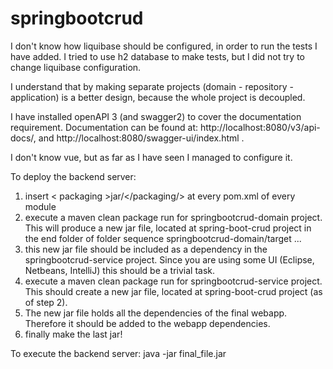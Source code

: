 # springbootcrud

I don't know how liquibase should be configured, in order to run the tests I have added. I tried to use h2 database to make tests, but I did not try to change liquibase configuration.

I understand that by making separate projects (domain - repository - application) is a better design, because the whole project is decoupled. 

I have installed openAPI 3 (and swagger2) to cover the documentation requirement. Documentation can be found at: http://localhost:8080/v3/api-docs/, and http://localhost:8080/swagger-ui/index.html .

I don't know vue, but as far as I have seen I managed to configure it.

To deploy the backend server:

1. insert < packaging >jar/</packaging/> at every pom.xml of every module 
2. execute a maven clean package run for springbootcrud-domain project. This will produce a new jar file, located at spring-boot-crud project in the end folder of folder sequence springbootcrud-domain/target ...
3. this new jar file should be included as a dependency in the springbootcrud-service project. Since you are using some UI (Eclipse, Netbeans, IntelliJ) this should be a trivial task. 
4. execute a maven clean package run for springbootcrud-service project. This should create a new jar file, located at spring-boot-crud project (as of step 2).
5. The new jar file holds all the dependencies of the final webapp. Therefore it should be added to the webapp dependencies.
6. finally make the last jar!

To execute the backend server: java -jar final_file.jar
